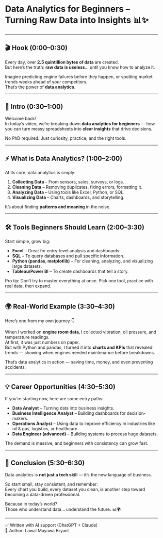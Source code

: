 # Data Analytics for Beginners – Turning Raw Data into Insights 📊✨

---

## 🎬 Hook (0:00–0:30)
Every day, over **2.5 quintillion bytes of data** are created.  
But here’s the truth: **raw data is useless**… until you know how to analyze it.  

Imagine predicting engine failures before they happen, or spotting market trends weeks ahead of your competitors.  
That’s the power of **data analytics**.  

---

## 📖 Intro (0:30–1:00)
Welcome back!  
In today’s video, we’re breaking down **data analytics for beginners** — how you can turn messy spreadsheets into **clear insights** that drive decisions.  

No PhD required. Just curiosity, practice, and the right tools.  

---

## ⚡ What is Data Analytics? (1:00–2:00)
At its core, data analytics is simply:  
1. **Collecting Data** – From sensors, sales, surveys, or logs.  
2. **Cleaning Data** – Removing duplicates, fixing errors, formatting it.  
3. **Analyzing Data** – Using tools like Excel, Python, or SQL.  
4. **Visualizing Data** – Charts, dashboards, and storytelling.  

It’s about finding **patterns and meaning** in the noise.  

---

## 🛠️ Tools Beginners Should Learn (2:00–3:30)
Start simple, grow big:  

- **Excel** – Great for entry-level analysis and dashboards.  
- **SQL** – To query databases and pull specific information.  
- **Python (pandas, matplotlib)** – For cleaning, analyzing, and visualizing large datasets.  
- **Tableau/Power BI** – To create dashboards that tell a story.  

Pro tip: Don’t try to master everything at once. Pick one tool, practice with real data, then expand.  

---

## 🌍 Real-World Example (3:30–4:30)
Here’s one from my own journey 👇  

When I worked on **engine room data**, I collected vibration, oil pressure, and temperature readings.  
At first, it was just numbers on paper.  
But with Python and pandas, I turned it into **charts and KPIs** that revealed trends — showing when engines needed maintenance before breakdowns.  

That’s data analytics in action — saving time, money, and even preventing accidents.  

---

## 💡 Career Opportunities (4:30–5:30)
If you’re starting now, here are some entry paths:  

- **Data Analyst** – Turning data into business insights.  
- **Business Intelligence Analyst** – Building dashboards for decision-makers.  
- **Operations Analyst** – Using data to improve efficiency in industries like oil & gas, logistics, or healthcare.  
- **Data Engineer (advanced)** – Building systems to process huge datasets.  

The demand is massive, and beginners with consistency can grow fast.  

---

## 🚀 Conclusion (5:30–6:30)
Data analytics is **not just a tech skill** — it’s the new language of business.  

So start small, stay consistent, and remember:  
Every chart you build, every dataset you clean, is another step toward becoming a data-driven professional.  

Because in today’s world?  
Those who understand data… understand the future. 📊🌍  

---

✅ Written with AI support (ChatGPT + Claude)  
👤 Author: Lawal Mayowa Bryant  

